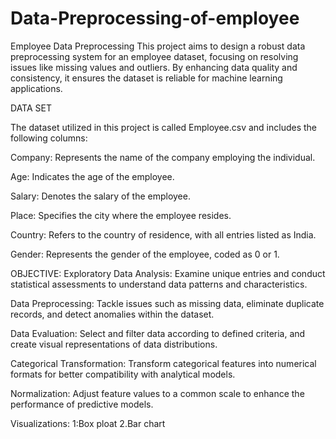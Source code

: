 # Data-Preprocessing-of-employee
Employee Data Preprocessing 
This project aims to design a robust data preprocessing system for an employee dataset, focusing on resolving issues like missing values and outliers. By enhancing data quality and consistency, it ensures the dataset is reliable for machine learning applications.


DATA SET

The dataset utilized in this project is called Employee.csv and includes the following columns:


Company: Represents the name of the company employing the individual.

Age: Indicates the age of the employee.

Salary: Denotes the salary of the employee.

Place: Specifies the city where the employee resides.

Country: Refers to the country of residence, with all entries listed as India.

Gender: Represents the gender of the employee, coded as 0 or 1.


OBJECTIVE:
Exploratory Data Analysis: Examine unique entries and conduct statistical assessments to understand data patterns and characteristics.


Data Preprocessing: Tackle issues such as missing data, eliminate duplicate records, and detect anomalies within the dataset.


Data Evaluation: Select and filter data according to defined criteria, and create visual representations of data distributions.


Categorical Transformation: Transform categorical features into numerical formats for better compatibility with analytical models.


Normalization: Adjust feature values to a common scale to enhance the performance of predictive models.


Visualizations:
1:Box ploat
2.Bar chart









